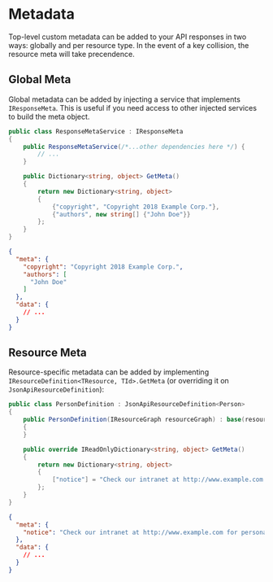 # Metadata

Top-level custom metadata can be added to your API responses in two ways: globally and per resource type. In the event of a key collision, the resource meta will take precendence.

## Global Meta

Global metadata can be added by injecting a service that implements `IResponseMeta`.
This is useful if you need access to other injected services to build the meta object.

```c#
public class ResponseMetaService : IResponseMeta
{
    public ResponseMetaService(/*...other dependencies here */) {
        // ...
    }

    public Dictionary<string, object> GetMeta()
    {
        return new Dictionary<string, object>
        {
            {"copyright", "Copyright 2018 Example Corp."},
            {"authors", new string[] {"John Doe"}}
        };
    }
}
```

```json
{
  "meta": {
    "copyright": "Copyright 2018 Example Corp.",
    "authors": [
      "John Doe"
    ]
  },
  "data": {
    // ...
  }
}
```

## Resource Meta

Resource-specific metadata can be added by implementing `IResourceDefinition<TResource, TId>.GetMeta` (or overriding it on `JsonApiResourceDefinition`):

```c#
public class PersonDefinition : JsonApiResourceDefinition<Person>
{
    public PersonDefinition(IResourceGraph resourceGraph) : base(resourceGraph)
    {
    }

    public override IReadOnlyDictionary<string, object> GetMeta()
    {
        return new Dictionary<string, object>
        {
            ["notice"] = "Check our intranet at http://www.example.com for personal details."
        };
    }
}
```

```json
{
  "meta": {
    "notice": "Check our intranet at http://www.example.com for personal details."
  },
  "data": {
    // ...
  }
}
```
